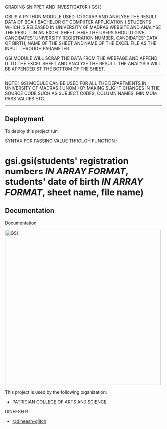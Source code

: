 
GRADING SNIPPET AND INVESTIGATOR 
( GSI )

GSI IS A PYTHON MODULE USED TO SCRAP AND ANALYSE THE RESULT DATA OF BCA ( BACHELOR OF COMPUTER APPLICATION ) STUDENTS WHICH IS RELEASED IN UNIVERSITY OF MADRAS WEBSITE AND ANALYSE THE RESULT IN AN EXCEL SHEET.
HERE THE USERS SHOULD GIVE CANDIDATES' UNIVERSITY REGISTRATION NUMBER, CANDIDATES' DATA OF BIRTH, NAME OF THE SHEET AND NAME OF THE EXCEL FILE AS THE INPUT THROUGH PARAMETER.

GSI MODULE WILL SCRAP THE DATA FROM THE WEBPAGE AND APPEND IT TO THE EXCEL SHEET AND ANALYSE THE RESULT. THE ANALYSIS WILL BE APPENDED ST THE BOTTOM OF THE SHEET.
 **************************************
NOTE : GSI MODULE CAN BE USED FOR ALL THE DEPARTMENTS IN UNIVERSITY OF MADRAS ( UNOM ) BY MAKING SLIGHT CHANGES IN THE SOURCE CODE SUCH AS SUBJECT CODES, COLUMN NAMES, MINIMUM PASS VALUES ETC.
**************************************

## Deployment

To deploy this project run

SYNTAX FOR PASSING VALUE THROUGH FUNCTION : 
# gsi.gsi(students' registration numbers *IN ARRAY FORMAT*, students' date of birth *IN ARRAY FORMAT*, sheet name, file name)


## Documentation

[Documentation](https://docs.google.com/document/d/1zfmnOvHjcKslyfm-z009c-TyE43a7gAMFKYeGuma190/edit?usp=sharing)

<img src="https://drive.google.com/file/d/1qIll-Am-Eob4d7DNrGs3rpC3aEDTaYqX/view?usp=drivesdk" alt="GSI" width="500" height="500">


This project is used by the following organization:

- PATRICIAN COLLEGE OF ARTS AND     SCIENCE



DINEESH R

- [@dineesh-glitch](https://www.github.com/dineesh-glitch)


